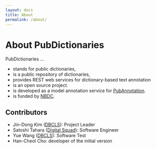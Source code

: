 ```yaml
---
layout: docs
title: About
permalink: /about/
---
```


# About PubDictionaries

PubDictionaries ...
* stands for public dictionaries,
* is a public repository of dictionaries,
* provides REST web services for dictionary-based text annotation
* is an open source project.
* is developed as a model annotation service for [PubAnnotation][PubAnnotation].
* is funded by [NBDC][NBDC].

## Contributors

* Jin-Dong Kim ([DBCLS][DBCLS]): Project Leader
* Satoshi Tahara ([Digital Squad][Digital Squad]): Software Engineer
* Yue Wang ([DBCLS][DBCLS]): Software Test
* Han-Cheol Cho: developer of the initial version

[PubAnnotation]: http://pubannotation.org
[DBCLS]: http://dbcls.rois.ac.jp "Database Center for Life Science"
[NBDC]: http://https://biosciencedbc.jp "National Bioscience Database Center"
[Digital Squad]: http://digital-squad.net/ "Digital Squad"
